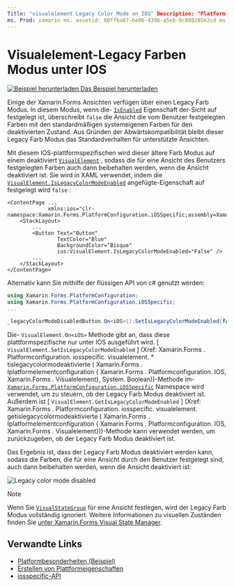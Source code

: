 ```yaml
---
Title: "visualelement Legacy Color Mode on IOS" Description: "Platform-Besonderheiten ermöglichen es Ihnen, Funktionen zu nutzen, die nur auf einer bestimmten Plattform verfügbar sind, ohne benutzerdefinierte Renderer oder Effekte implementieren zu müssen. In diesem Artikel wird erläutert, wie Sie die plattformspezifische IOS-Version verwenden, mit der der Xamarin.Forms Legacy Farb Modus deaktiviert wird. "
ms. Prod: xamarin ms. assetid: 60ffba67-6e06-439b-a5eb-8c808285e2cd ms. Technology: xamarin-Forms Author: davidbritch ms. Author: dabritch ms. Date: 10/24/2018 NO-LOC: [ Xamarin.Forms , Xamarin.Essentials ]
---
```


# <a name="visualelement-legacy-color-mode-on-ios"></a>Visualelement-Legacy Farben Modus unter IOS

[![Beispiel herunterladen](~/media/shared/download.png) Das Beispiel herunterladen](https://docs.microsoft.com/samples/xamarin/xamarin-forms-samples/userinterface-platformspecifics)

Einige der Xamarin.Forms Ansichten verfügen über einen Legacy Farb Modus. In diesem Modus, wenn die- [`IsEnabled`](xref:Xamarin.Forms.VisualElement.IsEnabled) Eigenschaft der-Sicht auf festgelegt ist, überschreibt `false` die Ansicht die vom Benutzer festgelegten Farben mit den standardmäßigen systemeigenen Farben für den deaktivierten Zustand. Aus Gründen der Abwärtskompatibilität bleibt dieser Legacy Farb Modus das Standardverhalten für unterstützte Ansichten.

Mit diesem IOS-plattformspezifischen wird dieser ältere Farb Modus auf einem deaktiviert [`VisualElement`](xref:Xamarin.Forms.VisualElement) , sodass die für eine Ansicht des Benutzers festgelegten Farben auch dann beibehalten werden, wenn die Ansicht deaktiviert ist. Sie wird in XAML verwendet, indem die [`VisualElement.IsLegacyColorModeEnabled`](xref:Xamarin.Forms.PlatformConfiguration.iOSSpecific.VisualElement.IsLegacyColorModeEnabledProperty) angefügte-Eigenschaft auf festgelegt wird `false` :

```xaml
<ContentPage ...
             xmlns:ios="clr-namespace:Xamarin.Forms.PlatformConfiguration.iOSSpecific;assembly=Xamarin.Forms.Core">
    <StackLayout>
        ...
        <Button Text="Button"
                TextColor="Blue"
                BackgroundColor="Bisque"
                ios:VisualElement.IsLegacyColorModeEnabled="False" />
        ...
    </StackLayout>
</ContentPage>
```

Alternativ kann Sie mithilfe der flüssigen API von c# genutzt werden:

```csharp
using Xamarin.Forms.PlatformConfiguration;
using Xamarin.Forms.PlatformConfiguration.iOSSpecific;
...

_legacyColorModeDisabledButton.On<iOS>().SetIsLegacyColorModeEnabled(false);
```

Die- `VisualElement.On<iOS>` Methode gibt an, dass diese plattformspezifische nur unter IOS ausgeführt wird. [ `VisualElement.SetIsLegacyColorModeEnabled` ] (Xref: Xamarin.Forms . Platformconfiguration. iosspecific. visualelement. * tislegacycolormodeaktivierte ( Xamarin.Forms . Iplatformelementconfiguration { Xamarin.Forms . Platformconfiguration. IOS, Xamarin.Forms . Visualelement}, System. Boolean))-Methode im- [`Xamarin.Forms.PlatformConfiguration.iOSSpecific`](xref:Xamarin.Forms.PlatformConfiguration.iOSSpecific) Namespace wird verwendet, um zu steuern, ob der Legacy Farb Modus deaktiviert ist. Außerdem ist [ `VisualElement.GetIsLegacyColorModeEnabled` ] (Xref: Xamarin.Forms . Platformconfiguration. iosspecific. visualelement. getislegacycolormodeaktivierte ( Xamarin.Forms . Iplatformelementconfiguration { Xamarin.Forms . Platformconfiguration. IOS, Xamarin.Forms . Visualelement}))-Methode kann verwendet werden, um zurückzugeben, ob der Legacy Farb Modus deaktiviert ist.

Das Ergebnis ist, dass der Legacy Farb Modus deaktiviert werden kann, sodass die Farben, die für eine Ansicht durch den Benutzer festgelegt sind, auch dann beibehalten werden, wenn die Ansicht deaktiviert ist:

![](legacy-color-mode-images/legacy-color-mode-disabled.png "Legacy color mode disabled")

> [!NOTE]
> Wenn Sie [`VisualStateGroup`](xref:Xamarin.Forms.VisualStateGroup) für eine Ansicht festlegen, wird der Legacy Farb Modus vollständig ignoriert. Weitere Informationen zu visuellen Zuständen finden Sie [unter Xamarin.Forms Visual State Manager](~/xamarin-forms/user-interface/visual-state-manager.md).

## <a name="related-links"></a>Verwandte Links

- [Platformbesonderheiten (Beispiel)](https://docs.microsoft.com/samples/xamarin/xamarin-forms-samples/userinterface-platformspecifics)
- [Erstellen von Plattformeigenschaften](~/xamarin-forms/platform/platform-specifics/index.md#creating-platform-specifics)
- [iosspecific-API](xref:Xamarin.Forms.PlatformConfiguration.iOSSpecific)
